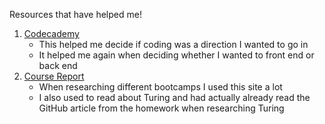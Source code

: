 Resources that have helped me!
1. [Codecademy](https://www.codecademy.com/)
   - This helped me decide if coding was a direction I wanted to go in
   - It helped me again when deciding whether I wanted to front end or back end
2. [Course Report](https://www.coursereport.com/)
   - When researching different bootcamps I used this site a lot
   - I also used to read about Turing and had actually already read the GitHub article from the homework when researching Turing
